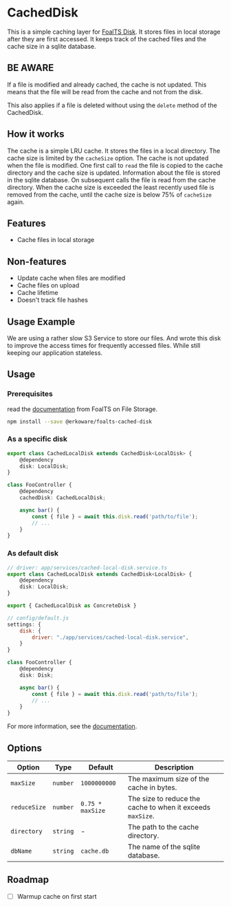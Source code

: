 # CachedDisk

This is a simple caching layer for [FoalTS Disk](https://foalts.org/docs/common/file-storage/local-and-cloud-storage).
It stores files in local storage after they are first accessed.
It keeps track of the cached files and the cache size in a sqlite database.

## BE AWARE

If a file is modified and already cached, the cache is not updated. This means that the file will be read from the cache and not from the disk.

This also applies if a file is deleted without using the `delete` method of the CachedDisk.

## How it works

The cache is a simple LRU cache. It stores the files in a local directory. The cache size is limited by the `cacheSize` option.
The cache is not updated when the file is modified.
One first call to `read` the file is copied to the cache directory and the cache size is updated.
Information about the file is stored in the sqlite database.
On subsequent calls the file is read from the cache directory.
When the cache size is exceeded the least recently used file is removed from the cache, until the cache size is below 75% of `cacheSize` again.

## Features

- Cache files in local storage

## Non-features

- Update cache when files are modified
- Cache files on upload
- Cache lifetime
- Doesn't track file hashes

## Usage Example

We are using a rather slow S3 Service to store our files. And wrote this disk to improve the access times for frequently accessed files.
While still keeping our application stateless.

## Usage

### Prerequisites

read the [documentation](https://foalts.org/docs/common/file-storage/local-and-cloud-storage) from FoalTS on File Storage.

```bash
npm install --save @erkoware/foalts-cached-disk
```

### As a specific disk

```typescript
export class CachedLocalDisk extends CachedDisk<LocalDisk> {
    @dependency
    disk: LocalDisk;
}
```

```typescript
class FooController {
    @dependency
    cachedDisk: CachedLocalDisk;

    async bar() {
        const { file } = await this.disk.read('path/to/file');
        // ...
    }
}
```

### As default disk

```typescript
// driver: app/services/cached-local-disk.service.ts
export class CachedLocalDisk extends CachedDisk<LocalDisk> {
    @dependency
    disk: LocalDisk;
}

export { CachedLocalDisk as ConcreteDisk }
```

```javascript
// config/default.js
settings: {
    disk: {
        driver: "./app/services/cached-local-disk.service",
    }
}
```

```typescript
class FooController {
    @dependency
    disk: Disk;

    async bar() {
        const { file } = await this.disk.read('path/to/file');
        // ...
    }
}
```

For more information, see the [documentation](https://foalts.org/docs/common/file-storage/local-and-cloud-storage#implementing-a-disk).

## Options

| Option | Type | Default | Description |
| ------ | ---- | ------- | ----------- |
| `maxSize` | `number` | `1000000000` | The maximum size of the cache in bytes. |
| `reduceSize` | `number` | `0.75 * maxSize` | The size to reduce the cache to when it exceeds `maxSize`. |
| `directory` | `string` | - | The path to the cache directory. |
| `dbName` | `string` | `cache.db` | The name of the sqlite database. |

## Roadmap

- [ ] Warmup cache on first start
